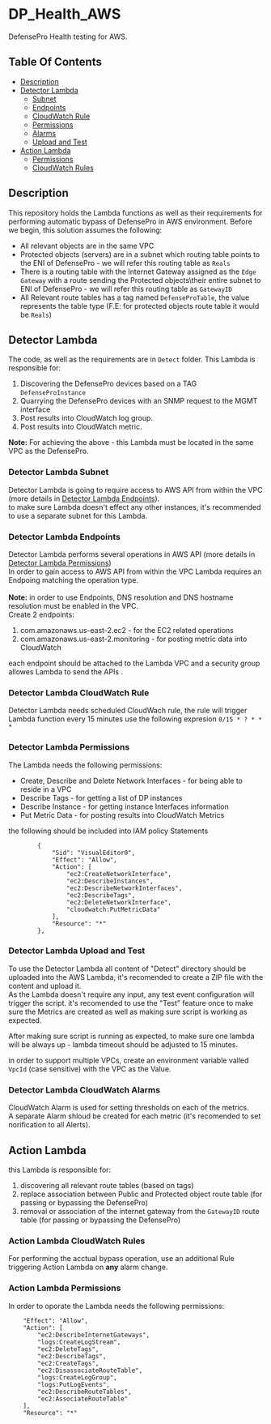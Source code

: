 # DP_Health_AWS
DefensePro Health testing for AWS.

## Table Of Contents ###
- [Description](#description )
- [Detector Lambda](#detector-lambda)
  * [Subnet](#detector-lambda-subnet)
  * [Endpoints](#detector-lambda-endpoints)
  * [CloudWatch Rule](#detector-lambda-cloudwatch-rule)
  * [Permissions](#detector-lambda-permissions)
  * [Alarms](#detector-lambda-cloudwatch-alarms)
  * [Upload and Test](#detector-lambda-upload-and-test)
- [Action Lambda](#action-lambda)
  * [Permissions](#action-lambda-permissions)
  * [CloudWatch Rules](#action-lambda-cloudwatch-rules)

## Description ##
This repository holds the Lambda functions as well as their requirements for performing automatic bypass of DefensePro in AWS environment.
Before we begin, this solution assumes the following:
* All relevant objects are in the same VPC
* Protected objects (servers) are in a subnet which routing table points to the ENI of DefensePro - we will refer this routing table as `Reals`
* There is a routing table with the Internet Gateway assigned as the `Edge Gateway` with a route sending the Protected objects\their entire subnet to ENI of DefensePro - we will refer this routing table as `GatewayID`
* All Relevant route tables has a tag named `DefenseProTable`, the value represents the table type (F.E: for protected objects route table it would be `Reals`)

## Detector Lambda ##
The code, as well as the requirements are in `Detect` folder. This Lambda is responsible for:
1. Discovering the DefensePro devices based on a TAG `DefenseProInstance`
2. Quarrying the DefensePro devices with an SNMP request to the MGMT interface
3. Post results into CloudWatch log group.
4. Post results into CloudWatch metric.

<b>Note:</b> For achieving the above - this Lambda must be located in the same VPC as the DefensePro.

### Detector Lambda Subnet ###
Detector Lambda is going to require access to AWS API from within the VPC (more details in [Detector Lambda Endpoints](#detector-lambda-endpoints)).<br>
to make sure Lambda doesn't effect any other instances, it's recommended to use a separate subnet for this Lambda.

### Detector Lambda Endpoints ###
Detector Lambda performs several operations in AWS API (more details in [Detector Lambda Permissions](#detector-lambda-permissions))<br>
In order to gain access to AWS API from within the VPC Lambda requires an Endpoing matching the operation type.<br><br>
<b>Note:</b> in order to use Endpoints, DNS resolution and DNS hostname resolution must be enabled in the VPC.<br>
Create 2 endpoints:
1. com.amazonaws.us-east-2.ec2 - for the EC2 related operations
2. com.amazonaws.us-east-2.monitoring - for posting metric data into CloudWatch

each endpoint should be attached to the Lambda VPC and a security group allowes Lambda to send the APIs .

### Detector Lambda CloudWatch Rule ### 
Detector Lambda needs scheduled CloudWach rule, the rule will trigger Lambda function every 15 minutes
use the following expresion `0/15 * ? * * *` 

### Detector Lambda Permissions ###
The Lambda needs the following permissions:
* Create, Describe and Delete Network Interfaces - for being able to reside in a VPC
* Describe Tags - for getting a list of DP instances
* Describe Instance - for getting instance Interfaces information
* Put Metric Data - for posting results into CloudWatch Metrics

the following should be included into IAM policy Statements
```
        {
            "Sid": "VisualEditor0",
            "Effect": "Allow",
            "Action": [
                "ec2:CreateNetworkInterface",
                "ec2:DescribeInstances",
                "ec2:DescribeNetworkInterfaces",
                "ec2:DescribeTags",
                "ec2:DeleteNetworkInterface",
                "cloudwatch:PutMetricData"
            ],
            "Resource": "*"
        },
```

### Detector Lambda Upload and Test ###
To use the Detector Lambda all content of "Detect" directory should be uploaded into the AWS Lambda, it's recomended to create a ZIP file with the content and upload it.<br>
As the Lambda doesn't require any input, any test event configuration will trigger the script.
it's recomended to use the "Test" feature once to make sure the Metrics are created as well as making sure script is working as expected.

After making sure script is running as expected, to make sure one lambda will be always up - lambda timeout should be adjusted to 15 minutes.

in order to support multiple VPCs, create an environment variable valled `VpcId` (case sensitive) with the VPC as the Value.

### Detector Lambda CloudWatch Alarms ###
CloudWatch Alarm is used for setting thresholds on each of the metrics. <br>
A separate Alarm shloud be created for each metric (it's recomended to set norification to all Alerts).<br>

## Action Lambda ## 
this Lambda is responsible for:
1. discovering all relevant route tables (based on tags)
2. replace association between Public and Protected object route table (for passing or bypassing the DefensePro)
3. removal or association of the internet gateway from the `GatewayID` route table (for passing or bypassing the DefensePro)

### Action Lambda CloudWatch Rules ###
For performing the acctual bypass operation, use an additional Rule triggering Action Lambda on <b>any</b> alarm change.<br>

### Action Lambda Permissions ###
In order to oporate the Lambda needs the following permissions:
```
    "Effect": "Allow",
    "Action": [
        "ec2:DescribeInternetGateways",
        "logs:CreateLogStream",
        "ec2:DeleteTags",
        "ec2:DescribeTags",
        "ec2:CreateTags",
        "ec2:DisassociateRouteTable",
        "logs:CreateLogGroup",
        "logs:PutLogEvents",
        "ec2:DescribeRouteTables",
        "ec2:AssociateRouteTable"
    ],
    "Resource": "*"
```
